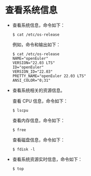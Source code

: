 # 查看系统信息

- 查看系统信息，命令如下：

    ```
    $ cat /etc/os-release
    ```

    例如，命令和输出如下：

    ```
    $ cat /etc/os-release
    NAME="openEuler"
    VERSION="22.03 LTS"
    ID="openEuler"
    VERSION_ID="22.03"
    PRETTY_NAME="openEuler 22.03 LTS"
    ANSI_COLOR="0;31"
    ```

- 查看系统相关的资源信息。

    查看 CPU 信息，命令如下：

    ```
    $ lscpu
    ```

    查看内存信息，命令如下：

    ```
    $ free
    ```

    查看磁盘信息，命令如下：

    ```
    $ fdisk -l
    ```

- 查看系统资源实时信息，命令如下：

    ```
    $ top
    ```
